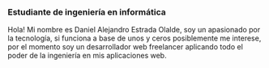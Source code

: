 
<h3>Estudiante de ingeniería en informática</h3>

Hola! Mi nombre es Daniel Alejandro Estrada Olalde, soy un apasionado por la tecnología, si funciona a base de unos y ceros posiblemente me interese, por el momento soy un desarrollador web freelancer aplicando todo el poder de la ingeniería en mis aplicaciones web.
